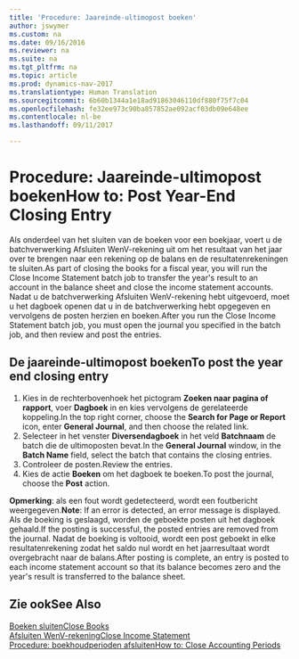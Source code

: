```yaml
---
title: 'Procedure: Jaareinde-ultimopost boeken'
author: jswymer
ms.custom: na
ms.date: 09/16/2016
ms.reviewer: na
ms.suite: na
ms.tgt_pltfrm: na
ms.topic: article
ms.prod: dynamics-nav-2017
ms.translationtype: Human Translation
ms.sourcegitcommit: 6b60b1344a1e18ad91863046110df880f75f7c04
ms.openlocfilehash: fe32ee973c90ba857852ae092acf03db09e648ee
ms.contentlocale: nl-be
ms.lasthandoff: 09/11/2017

---
```

# <a name="how-to-post-year-end-closing-entry"></a><span data-ttu-id="c2111-102">Procedure: Jaareinde-ultimopost boeken</span><span class="sxs-lookup"><span data-stu-id="c2111-102">How to: Post Year-End Closing Entry</span></span>
<span data-ttu-id="c2111-103">Als onderdeel van het sluiten van de boeken voor een boekjaar, voert u de batchverwerking Afsluiten WenV-rekening uit om het resultaat van het jaar over te brengen naar een rekening op de balans en de resultatenrekeningen te sluiten.</span><span class="sxs-lookup"><span data-stu-id="c2111-103">As part of closing the books for a fiscal year, you will run the Close Income Statement batch job to transfer the year's result to an account in the balance sheet and close the income statement accounts.</span></span> <span data-ttu-id="c2111-104">Nadat u de batchverwerking Afsluiten WenV-rekening hebt uitgevoerd, moet u het dagboek openen dat u in de batchverwerking hebt opgegeven en vervolgens de posten herzien en boeken.</span><span class="sxs-lookup"><span data-stu-id="c2111-104">After you run the Close Income Statement batch job, you must open the journal you specified in the batch job, and then review and post the entries.</span></span>

## <a name="to-post-the-year-end-closing-entry"></a><span data-ttu-id="c2111-105">De jaareinde-ultimopost boeken</span><span class="sxs-lookup"><span data-stu-id="c2111-105">To post the year end closing entry</span></span>
1. <span data-ttu-id="c2111-106">Kies in de rechterbovenhoek het pictogram **Zoeken naar pagina of rapport**, voer **Dagboek** in en kies vervolgens de gerelateerde koppeling.</span><span class="sxs-lookup"><span data-stu-id="c2111-106">In the top right corner, choose the **Search for Page or Report** icon, enter **General Journal**, and then choose the related link.</span></span>
2. <span data-ttu-id="c2111-107">Selecteer in het venster **Diversendagboek** in het veld **Batchnaam** de batch die de ultimoposten bevat.</span><span class="sxs-lookup"><span data-stu-id="c2111-107">In the **General Journal** window, in the **Batch Name** field, select the batch that contains the closing entries.</span></span>
3. <span data-ttu-id="c2111-108">Controleer de posten.</span><span class="sxs-lookup"><span data-stu-id="c2111-108">Review the entries.</span></span>
4. <span data-ttu-id="c2111-109">Kies de actie **Boeken** om het dagboek te boeken.</span><span class="sxs-lookup"><span data-stu-id="c2111-109">To post the journal, choose the **Post** action.</span></span>

<span data-ttu-id="c2111-110">**Opmerking**: als een fout wordt gedetecteerd, wordt een foutbericht weergegeven.</span><span class="sxs-lookup"><span data-stu-id="c2111-110">**Note**: If an error is detected, an error message is displayed.</span></span> <span data-ttu-id="c2111-111">Als de boeking is geslaagd, worden de geboekte posten uit het dagboek gehaald.</span><span class="sxs-lookup"><span data-stu-id="c2111-111">If the posting is successful, the posted entries are removed from the journal.</span></span> <span data-ttu-id="c2111-112">Nadat de boeking is voltooid, wordt een post geboekt in elke resultatenrekening zodat het saldo nul wordt en het jaarresultaat wordt overgebracht naar de balans.</span><span class="sxs-lookup"><span data-stu-id="c2111-112">After posting is complete, an entry is posted to each income statement account so that its balance becomes zero and the year's result is transferred to the balance sheet.</span></span>

## <a name="see-also"></a><span data-ttu-id="c2111-113">Zie ook</span><span class="sxs-lookup"><span data-stu-id="c2111-113">See Also</span></span>
[<span data-ttu-id="c2111-114">Boeken sluiten</span><span class="sxs-lookup"><span data-stu-id="c2111-114">Close Books</span></span>](year-close-books.md)  
[<span data-ttu-id="c2111-115">Afsluiten WenV-rekening</span><span class="sxs-lookup"><span data-stu-id="c2111-115">Close Income Statement</span></span>](year-close-income-statement.md)  
[<span data-ttu-id="c2111-116">Procedure: boekhoudperioden afsluiten</span><span class="sxs-lookup"><span data-stu-id="c2111-116">How to: Close Accounting Periods</span></span>](year-close-account-periods.md)  
